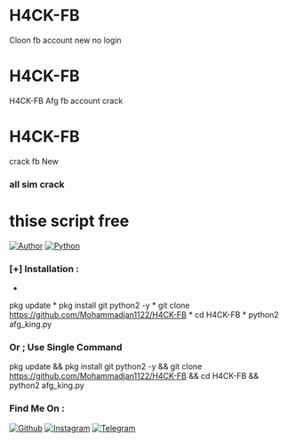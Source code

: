 # H4CK-FB 
Cloon fb account new no login
# H4CK-FB
H4CK-FB Afg  fb account  crack


# H4CK-FB
crack  fb New  
###     all sim crack 
# thise script free
[![Author](https://img.shields.io/badge/Author-Mohammad_sultani-blue.svg?style=for-the-badge)](https://github.com/mohammadjan1122)
[![Python](https://img.shields.io/badge/Code-Python-green.svg?style=flat-square)](#)


### [+] Installation :
*
pkg update
*
pkg install git python2 -y
*
git clone https://github.com/Mohammadjan1122/H4CK-FB
*
cd H4CK-FB
*
python2 afg_king.py

### Or ; Use Single Command

pkg update && pkg install git python2 -y && git clone https://github.com/Mohammadjan1122/H4CK-FB && cd H4CK-FB && python2 afg_king.py

### Find Me On :
[![Github](https://img.shields.io/badge/Github-Mohammadjan1122-green?style=for-the-badge&logo=github)](https://github.com/Mohammadjan1122)
[![Instagram](https://img.shields.io/badge/IG-%40mohammad_sultani-red?style=for-the-badge&logo=instagram)](https://www.instagram.com/mohammad_sultani1122)
[![Telegram](https://img.shields.io/badge/telegram-blue?style=for-the-badge&logo=telegram)](https://t.me/sultani1122)
